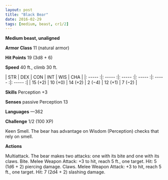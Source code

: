 ```yaml
---
layout: post
title: "Black Bear"
date: 2016-02-29
tags: [medium, beast, cr1/2]
---
```


**Medium beast, unaligned**

**Armor Class** 11 (natural armor)

**Hit Points** 19 (3d8 + 6)

**Speed** 40 ft., climb 30 ft.

|   STR   |   DEX   |   CON   |   INT   |   WIS   |   CHA   |
|: ----- :|: ----- :|: ----- :|: ----- :|: ----- :|: ----- :|
| 15 (+2) | 10 (+0) | 14 (+2) | 2 (−4) | 12 (+1) | 7 (−2) |

**Skills** Perception +3 

**Senses** passive Perception 13 

**Languages** —362 

**Challenge** 1/2 (100 XP)

 Keen Smell. The bear has advantage on Wisdom (Perception) checks that rely on smell. 

**Actions** 

Multiattack. The bear makes two attacks: one with its bite and one with its claws. Bite. Melee Weapon Attack: +3 to hit, reach 5 ft., one target. Hit: 5 (1d6 + 2) piercing damage. Claws. Melee Weapon Attack: +3 to hit, reach 5 ft., one target. Hit: 7 (2d4 + 2) slashing damage.